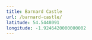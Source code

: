 ```yaml
---
title: Barnard Castle
url: /barnard-castle/
latitude: 54.5448091
longitude: -1.9246420000000002
---
```

